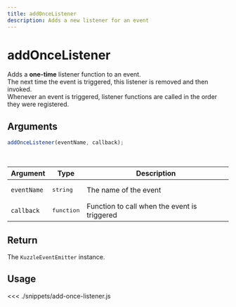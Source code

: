 ```yaml
---
title: addOnceListener
description: Adds a new listener for an event
---
```


# addOnceListener

Adds a **one-time** listener function to an event.  
The next time the event is triggered, this listener is removed and then invoked.  
Whenever an event is triggered, listener functions are called in the order they were registered.

## Arguments

```js
addOnceListener(eventName, callback);
```

<br/>

| Argument    | Type                | Description                                  |
| ----------- | ------------------- | -------------------------------------------- |
| `eventName` | <pre>string</pre>   | The name of the event                        |
| `callback`  | <pre>function</pre> | Function to call when the event is triggered |

## Return

The `KuzzleEventEmitter` instance.

## Usage

<<< ./snippets/add-once-listener.js
